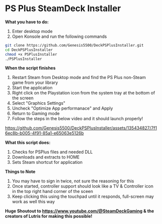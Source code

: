 **PS Plus SteamDeck Installer**
==============

**What you have to do:**
1. Enter desktop mode
2. Open Konsole and run the following commands

```bash
git clone https://github.com/Genesis5500/DeckPSPlusInstaller.git
cd DeckPSPlusInstaller
chmod +x PSPlusInstaller
./PSPlusInstaller
```


**When the script finishes**
1. Restart Steam from Desktop mode and find the PS Plus non-Steam game from your library
2. Start the application
3. Right click on the Playstation icon from the system tray at the bottom of the screen
4. Select "Graphics Settings"
5. Uncheck "Optimize App performanace" and Apply
6. Return to Gaming mode
7. Follow the steps in the below video and it should launch properly!

https://github.com/Genesis5500/DeckPSPlusInstaller/assets/135434827/7f16ec8b-b005-4f91-85a1-e65063e5126b

**What this script does:**
1. Checks for PSPlus files and needed DLL
2. Downloads and extracts to HOME
3. Sets Steam shortcut for application

**Things to Note**
1. You may have to sign in twice, not sure the reasoning for this
2. Once started, controller support should look like a TV & Controller icon in the top right hand corner of the sceen
3. Keep clicking this using the touchpad until it responds, full-screen may work as well this way

**Huge Shoutout to https://www.youtube.com/@SteamDeckGaming & the creators of Lutris for making this possible!**

